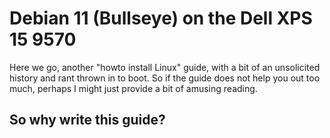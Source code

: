 # Debian 11 (Bullseye) on the Dell XPS 15 9570

Here we go, another "howto install Linux" guide, with a bit of an unsolicited
history and rant thrown in to boot. So if the guide does not help you out too
much, perhaps I might just provide a bit of amusing reading.

## So why write this guide?


